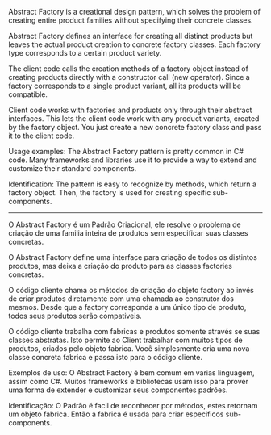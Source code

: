 Abstract Factory is a creational design pattern, which solves the problem of creating entire product families without specifying their concrete classes.

Abstract Factory defines an interface for creating all distinct products but leaves the actual product creation to concrete factory classes. Each factory type corresponds to a certain product variety.

The client code calls the creation methods of a factory object instead of creating products directly with a constructor call (new operator). Since a factory corresponds to a single product variant, all its products will be compatible.

Client code works with factories and products only through their abstract interfaces. This lets the client code work with any product variants, created by the factory object. You just create a new concrete factory class and pass it to the client code.

Usage examples: The Abstract Factory pattern is pretty common in C# code. Many frameworks and libraries use it to provide a way to extend and customize their standard components.

Identification: The pattern is easy to recognize by methods, which return a factory object. Then, the factory is used for creating specific sub-components.

--------------------------------------------------------------------------------------------------------------------
O Abstract Factory é um Padrão Criacional, ele resolve o problema de criação de uma familia inteira de produtos sem especificar suas classes concretas.

O Abstract Factory define uma interface para criação de todos os distintos produtos, mas deixa a criação do produto para as classes factories concretas.

O código cliente chama os métodos de criação do objeto factory ao invés de criar produtos diretamente com uma chamada ao construtor dos mesmos. Desde que a factory corresponda a um único tipo de produto, todos seus produtos serão compativeis.

O código cliente trabalha com fabricas e produtos somente através se suas classes abstratas. Isto permite ao Client trabalhar com muitos tipos de produtos, criados pelo objeto fabrica. Você simplesmente cria uma nova classe concreta fabrica e passa isto para o código cliente.

Exemplos de uso: O Abstract Factory é bem comum em varias linguagem, assim como C#. Muitos frameworks e bibliotecas usam isso para prover uma forma de extender e customizar seus componentes padrões.

Identificação: O Padrão é facil de reconhecer por métodos, estes retornam um objeto fabrica. Então a fabrica é usada para criar especificos sub-components.


